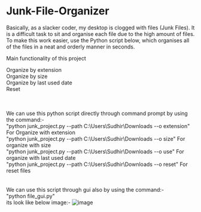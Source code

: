 # Junk-File-Organizer

Basically, as a slacker coder, my desktop is clogged with files (Junk Files). It is a difficult task to sit and organise each file due to the high amount of files. To make this work easier, use the Python script below, which organises all of the files in a neat and orderly manner in seconds.

Main functionality of this project

Organize by extension</br>
Organize by size</br>
Organize by last used date</br>
Reset</br>

</br></br>
We can use this python script directly through command prompt by using the command:- </br>
"python junk_project.py --path C:\Users\Sudhir\Downloads --o extension"  For Organize with extension</br>
"python junk_project.py --path C:\Users\Sudhir\Downloads --o size" For organize with size</br>
"python junk_project.py --path C:\Users\Sudhir\Downloads --o use" For organize with last used date</br>
"python junk_project.py --path C:\Users\Sudhir\Downloads --o reset" For reset files</br>
</br></br>
We can use this script through gui also by using the command:-<br>
"python file_gui.py"</br> its look like below image:-
![image](https://user-images.githubusercontent.com/44130329/126069664-f9333daf-46d2-4cac-8eae-b0f0e009e9bb.png)


 
